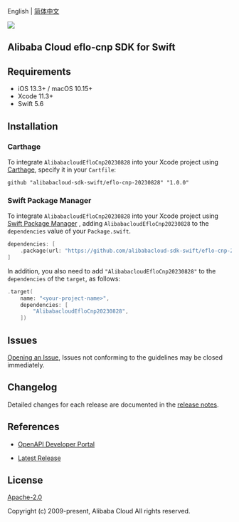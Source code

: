 English | [简体中文](README-CN.md)

![](https://aliyunsdk-pages.alicdn.com/icons/AlibabaCloud.svg)

## Alibaba Cloud eflo-cnp SDK for Swift

## Requirements

- iOS 13.3+ / macOS 10.15+
- Xcode 11.3+
- Swift 5.6

## Installation

### Carthage

To integrate `AlibabacloudEfloCnp20230828` into your Xcode project using [Carthage](https://github.com/Carthage/Carthage), specify it in your `Cartfile`:

```ogdl
github "alibabacloud-sdk-swift/eflo-cnp-20230828" "1.0.0"
```

### Swift Package Manager

To integrate `AlibabacloudEfloCnp20230828` into your Xcode project using [Swift Package Manager](https://swift.org/package-manager/) , adding `AlibabacloudEfloCnp20230828` to the `dependencies` value of your `Package.swift`.

```swift
dependencies: [
    .package(url: "https://github.com/alibabacloud-sdk-swift/eflo-cnp-20230828.git", from: "1.0.0")
]
```

In addition, you also need to add `"AlibabacloudEfloCnp20230828"` to the `dependencies` of the `target`, as follows:

```swift
.target(
    name: "<your-project-name>",
    dependencies: [
        "AlibabacloudEfloCnp20230828",
    ])
```

## Issues

[Opening an Issue](https://github.com/alibabacloud-sdk-swift/eflo-cnp-20230828/issues/new), Issues not conforming to the guidelines may be closed immediately.

## Changelog

Detailed changes for each release are documented in the [release notes](./ChangeLog.txt).

## References

* [OpenAPI Developer Portal](https://next.api.alibabacloud.com/home)
- [Latest Release](https://github.com/alibabacloud-sdk-swift/eflo-cnp-20230828)

## License

[Apache-2.0](http://www.apache.org/licenses/LICENSE-2.0)

Copyright (c) 2009-present, Alibaba Cloud All rights reserved.
